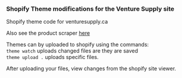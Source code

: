 ### Shopify Theme modifications for the Venture Supply site   

Shopify theme code for venturesupply.ca

Also see the product scraper [here](https://github.com/chasemc67/ProductWebScraper)
  
  
    
Themes can by uploaded to shopify using the commands:  
`theme watch` uploads changed files are they are saved   
`theme upload .` uploads specific files.   
  
    
      

After uploading your files, view changes from the shopify site viewer.  
